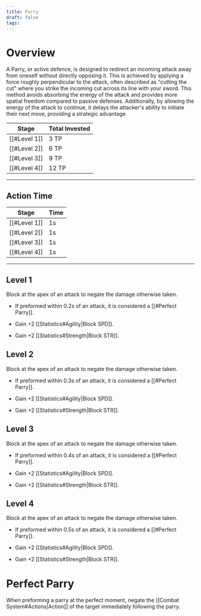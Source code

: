 ```yaml
---
title: Parry
draft: false
tags:
---
```


# Overview
A Parry, or active defence, is designed to redirect an incoming attack away from oneself without directly opposing it. This is achieved by applying a force roughly perpendicular to the attack, often described as "cutting the cut" where you strike the incoming cut across its line with your sword. This method avoids absorbing the energy of the attack and provides more spatial freedom compared to passive defenses. Additionally, by allowing the energy of the attack to continue, it delays the attacker's ability to initiate their next move, providing a strategic advantage

| Stage        | Total Invested |
| ------------ | -------------- |
| [[#Level 1]] | 3 TP           |
| [[#Level 2]] | 6 TP           |
| [[#Level 3]] | 9 TP           |
| [[#Level 4]] | 12 TP          |

---
## Action Time 

| Stage        | Time |
| ------------ | ---- |
| [[#Level 1]] | 1s   |
| [[#Level 2]] | 1s   |
| [[#Level 3]] | 1s   |
| [[#Level 4]] | 1s   |

---

## Level 1
Block at the apex of an attack to negate the damage otherwise taken.

- If preformed within 0.2s of an attack, it is considered a [[#Perfect Parry]].

- Gain +2 [[Statistics#Agility|Block SPD]].
- Gain +2 [[Statistics#Strength|Block STR]].

## Level 2
Block at the apex of an attack to negate the damage otherwise taken.

- If preformed within 0.3s of an attack, it is considered a [[#Perfect Parry]].

- Gain +2 [[Statistics#Agility|Block SPD]].
- Gain +2 [[Statistics#Strength|Block STR]].

## Level 3
Block at the apex of an attack to negate the damage otherwise taken.

- If preformed within 0.4s of an attack, it is considered a [[#Perfect Parry]].

- Gain +2 [[Statistics#Agility|Block SPD]].
- Gain +2 [[Statistics#Strength|Block STR]].

## Level 4
Block at the apex of an attack to negate the damage otherwise taken.

- If preformed within 0.5s of an attack, it is considered a [[#Perfect Parry]].

- Gain +2 [[Statistics#Agility|Block SPD]].
- Gain +2 [[Statistics#Strength|Block STR]].

# Perfect Parry 
When preforming a parry at the perfect moment, negate the [[Combat System#Actions|Action]] of the target immediately following the parry. 
